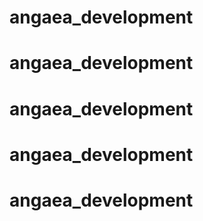 # angaea_development
# angaea_development
# angaea_development
# angaea_development
# angaea_development
